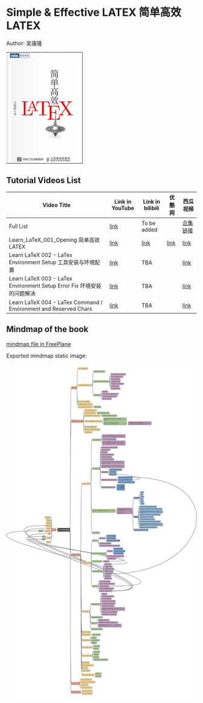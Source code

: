 # Simple & Effective LATEX 简单高效LATEX

Author: 吴康隆

![cover-simple-effective-latex](../img/cover_simple-effective-latex.png)

## Tutorial Videos List

| Video Title | Link in YouTube | Link in bilibili | 优酷网 | 西瓜视频 |
| --- | --- | --- | --- | --- |
| Full List | [link](https://www.youtube.com/playlist?list=PL6DEHvciXKeVW_Ipyogb1Ydpvk_9E6Twc) | To be added | | [合集链接](https://www.ixigua.com/7298100920137548288?&&id=7298102008853201460)|
| Learn_LaTeX_001_Opening 简单高效LATEX | [link](https://youtu.be/ZUSUxvFfMG0) | [link](https://www.bilibili.com/video/BV1pj411Y7PF/) | [link](https://v.youku.com/v_show/id_XNjE1NzA3MTk5Ng==.html) | [link](https://www.ixigua.com/7298100920137548288?id=7298101059350692415&logTag=7a231fa3ec2d4715c403) |
| Learn LaTeX 002 - LaTex Environment Setup 工具安装与环境配置 | [link](https://youtu.be/TDAoSSsx13I) | TBA | | [link](https://www.ixigua.com/7298100920137548288?id=7298102008853201460&logTag=90bf9acb42f1676fecf5) |
| Learn LaTeX 003 - LaTex Environment Setup Error Fix 环境安装的问题解决 | [link](https://youtu.be/kxrWP7eDDLI) | TBA | | [link](https://www.ixigua.com/7298100920137548288?id=7298102386571084323&logTag=11aba8be1207d4324c96) |
| Learn LaTeX 004 - LaTex Command / Environment and Reserved Chars | [link](https://youtu.be/S3ZsA0taido) | TBA | | [link](https://www.ixigua.com/7298100920137548288?id=7298102807985390120&logTag=648645768678d38c1ed2) |

## Mindmap of the book

[mindmap file in FreePlane](simple_latex.mm)

Exported mindmap static image:

![simple latx](img/Simple_LATEX.jpg)